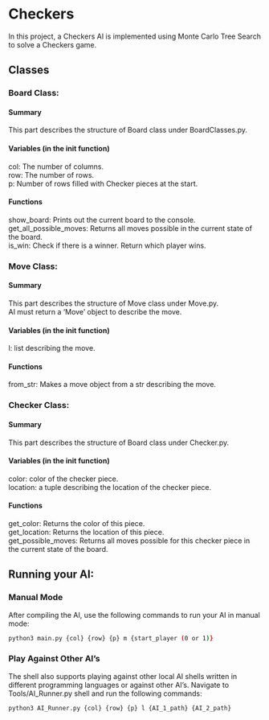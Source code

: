 # Checkers

In this project, a Checkers AI is implemented using Monte Carlo Tree Search to solve a Checkers game. 

## Classes

### Board Class:  
#### Summary  
This part describes the structure of Board class under BoardClasses.py.     

#### Variables (in the init function)   
col: The number of columns.  
row: The number of rows.  
p: Number of rows filled with Checker pieces at the start.  

#### Functions   
show_board: Prints out the current board to the console.  
get_all_possible_moves: Returns all moves possible in the current state of the board.  
is_win: Check if there is a winner. Return which player wins.   

### Move Class:
#### Summary  
This part describes the structure of Move class under Move.py.  
AI must return a ‘Move’ object to describe the move.  

#### Variables (in the init function)   
l: list describing the move.  

#### Functions   
from_str: Makes a move object from a str describing the move.   

### Checker Class:
#### Summary  
This part describes the structure of Board class under Checker.py.     

#### Variables (in the init function)   
color: color of the checker piece.  
location: a tuple describing the location of the checker piece.    

#### Functions   
get_color: Returns the color of this piece.  
get_location: Returns the location of this piece.  
get_possible_moves: Returns all moves possible for this checker piece in the current state of the board.  


## Running your AI: 
### Manual Mode
After compiling the AI, use the following commands to run your AI in manual mode:   
```bash
python3 main.py {col} {row} {p} m {start_player (0 or 1)}
```

### Play Against Other AI’s
The shell also supports playing against other local AI shells written in different programming languages or against other AI’s. Navigate to Tools/AI_Runner.py shell and run the following commands:  

```bash
python3 AI_Runner.py {col} {row} {p} l {AI_1_path} {AI_2_path}
```





